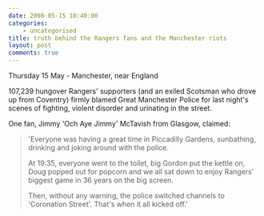 ```yaml
---
date: 2008-05-15 10:40:00
categories:
    - uncategorised
title: truth behind the Rangers fans and the Manchester riots
layout: post
comments: true
---
```

Thursday 15 May - Manchester, near England

107,239 hungover Rangers' supporters (and an exiled Scotsman who drove
up from Coventry) firmly blamed Great Manchester Police for last night's
scenes of fighting, violent disorder and urinating in the street.

One fan, Jimmy 'Och Aye Jimmy' McTavish from Glasgow, claimed:
> 'Everyone was having a great time in Piccadilly Gardens, sunbathing,
> drinking and joking around with the police.
>
> At 19:35, everyone went to the toilet, big Gordon put the kettle on,
> Doug popped out for popcorn and we all sat down to enjoy Rangers'
> biggest game in 36 years on the big screen.
>
> Then, without any warning, the police switched channels to 'Coronation
> Street'. That's when it all kicked off.'
